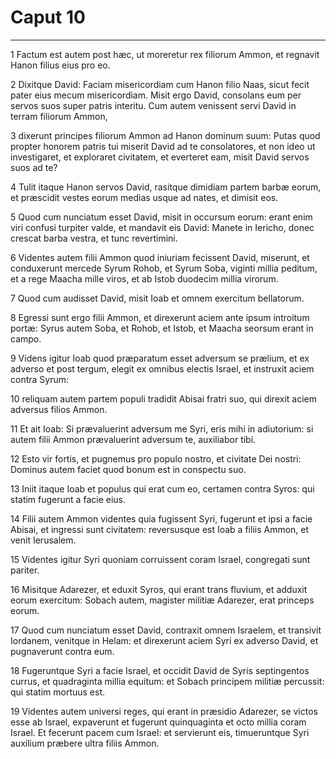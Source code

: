 # Caput 10

***

1 Factum est autem post hæc, ut moreretur rex filiorum Ammon, et regnavit Hanon filius eius pro eo.

2 Dixitque David: Faciam misericordiam cum Hanon filio Naas, sicut fecit pater eius mecum misericordiam. Misit ergo David, consolans eum per servos suos super patris interitu. Cum autem venissent servi David in terram filiorum Ammon,

3 dixerunt principes filiorum Ammon ad Hanon dominum suum: Putas quod propter honorem patris tui miserit David ad te consolatores, et non ideo ut investigaret, et exploraret civitatem, et everteret eam, misit David servos suos ad te?

4 Tulit itaque Hanon servos David, rasitque dimidiam partem barbæ eorum, et præscidit vestes eorum medias usque ad nates, et dimisit eos.

5 Quod cum nunciatum esset David, misit in occursum eorum: erant enim viri confusi turpiter valde, et mandavit eis David: Manete in Iericho, donec crescat barba vestra, et tunc revertimini.

6 Videntes autem filii Ammon quod iniuriam fecissent David, miserunt, et conduxerunt mercede Syrum Rohob, et Syrum Soba, viginti millia peditum, et a rege Maacha mille viros, et ab Istob duodecim millia virorum.

7 Quod cum audisset David, misit Ioab et omnem exercitum bellatorum.

8 Egressi sunt ergo filii Ammon, et direxerunt aciem ante ipsum introitum portæ: Syrus autem Soba, et Rohob, et Istob, et Maacha seorsum erant in campo.

9 Videns igitur Ioab quod præparatum esset adversum se prælium, et ex adverso et post tergum, elegit ex omnibus electis Israel, et instruxit aciem contra Syrum:

10 reliquam autem partem populi tradidit Abisai fratri suo, qui direxit aciem adversus filios Ammon.

11 Et ait Ioab: Si prævaluerint adversum me Syri, eris mihi in adiutorium: si autem filii Ammon prævaluerint adversum te, auxiliabor tibi.

12 Esto vir fortis, et pugnemus pro populo nostro, et civitate Dei nostri: Dominus autem faciet quod bonum est in conspectu suo.

13 Iniit itaque Ioab et populus qui erat cum eo, certamen contra Syros: qui statim fugerunt a facie eius.

14 Filii autem Ammon videntes quia fugissent Syri, fugerunt et ipsi a facie Abisai, et ingressi sunt civitatem: reversusque est Ioab a filiis Ammon, et venit Ierusalem.

15 Videntes igitur Syri quoniam corruissent coram Israel, congregati sunt pariter.

16 Misitque Adarezer, et eduxit Syros, qui erant trans fluvium, et adduxit eorum exercitum: Sobach autem, magister militiæ Adarezer, erat princeps eorum.

17 Quod cum nunciatum esset David, contraxit omnem Israelem, et transivit Iordanem, venitque in Helam: et direxerunt aciem Syri ex adverso David, et pugnaverunt contra eum.

18 Fugeruntque Syri a facie Israel, et occidit David de Syris septingentos currus, et quadraginta millia equitum: et Sobach principem militiæ percussit: qui statim mortuus est.

19 Videntes autem universi reges, qui erant in præsidio Adarezer, se victos esse ab Israel, expaverunt et fugerunt quinquaginta et octo millia coram Israel. Et fecerunt pacem cum Israel: et servierunt eis, timueruntque Syri auxilium præbere ultra filiis Ammon.

